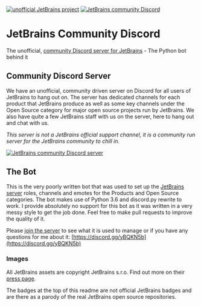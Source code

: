 [![unofficial JetBrains project](https://goo.gl/uHwC96)](https://confluence.jetbrains.com/display/ALL/JetBrains+on+GitHub)
[![JetBrains community Discord](https://goo.gl/xe5fjk)](https://discord.gg/yBQKN5b)

# JetBrains Community Discord
The unofficial, [community Discord server for JetBrains](https://discord.gg/yBQKN5b) - The Python bot behind it

## Community Discord Server

We have an unofficial, community driven server on Discord for all users of JetBrains to hang out on.
The server has dedicated channels for each product that JetBrains produce as well as some key channels under the Open
 Source category for major open source projects run by JetBrains.
We also have quite a few JetBrains staff with us on the server, here to hang out and chat with us.

*This server is not a JetBrains official support channel, it is a community run server for the JetBrains community to
 chill in.*

[![JetBrains community Discord server](https://discordapp.com/api/guilds/433980600391696384/embed.png?style=banner3)
](https://discord.gg/yBQKN5b)

## The Bot

This is the very poorly written bot that was used to set up the [JetBrains server](https://discord.gg/yBQKN5b) roles,
 channels and emotes for the Products and Open Source categories.
The bot makes use of Python 3.6 and discord.py rewrite to work.
I provide absolutely no support for this bot as it was written in a very messy style to get the job done.
Feel free to make pull requests to improve the quality of it.

Please [join the server](https://discord.gg/yBQKN5b) to see what it is used to manage or if you have any questions for
 me about it: [https://discord.gg/yBQKN5b](https://discord.gg/yBQKN5b)

### Images

All JetBrains assets are copyright JetBrains s.r.o. Find out more on their [press page](https://www.jetbrains.com/company/press/).

The badges at the top of this readme are not official JetBrains badges and are there as a parody of the real JetBrains
 open source repositories.
